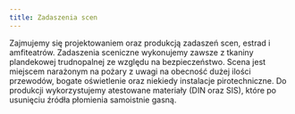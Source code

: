 ```yaml
---
title: Zadaszenia scen
---
```


Zajmujemy się projektowaniem oraz produkcją zadaszeń scen, estrad i amfiteatrów.
Zadaszenia sceniczne wykonujemy zawsze z tkaniny plandekowej trudnopalnej ze
względu na bezpieczeństwo. Scena jest miejscem narażonym na pożary z uwagi na
obecność dużej ilości przewodów, bogate oświetlenie oraz niekiedy instalacje
pirotechniczne. Do produkcji wykorzystujemy atestowane materiały (DIN oraz SIS),
które po usunięciu źródła płomienia samoistnie gasną.
